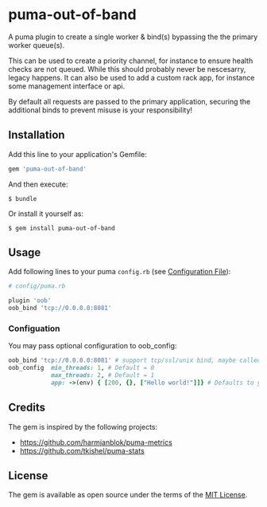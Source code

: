 # puma-out-of-band

A puma plugin to create a single worker & bind(s) bypassing the the primary worker queue(s).

This can be used to create a priority channel, for instance to ensure health checks are not queued. While this should probably never be nescesarry, legacy happens.
It can also be used to add a custom rack app, for instance some management interface or api.

By default all requests are passed to the primary application, securing the additional binds to prevent misuse is your responsibility!

## Installation

Add this line to your application's Gemfile:

```ruby
gem 'puma-out-of-band'
```

And then execute:

    $ bundle

Or install it yourself as:

    $ gem install puma-out-of-band

## Usage

Add following lines to your puma `config.rb` (see
[Configuration File](https://github.com/puma/puma#configuration-file)):

```ruby
# config/puma.rb

plugin 'oob'
oob_bind 'tcp://0.0.0.0:8081'
```

### Configuation

You may pass optional configuration to oob_config:

```ruby
oob_bind 'tcp://0.0.0.0:8081' # support tcp/ssl/unix bind, maybe called multiple times
oob_config  min_threads: 1, # Default = 0
            max_threads: 2, # Default = 1
            app: ->(env) { [200, {}, ["Hello world!"]]} # Defaults to you application, any rack app can be used.
```

## Credits

The gem is inspired by the following projects:

* https://github.com/harmjanblok/puma-metrics
* https://github.com/tkishel/puma-stats

## License

The gem is available as open source under the terms of the [MIT License](http://opensource.org/licenses/MIT).

